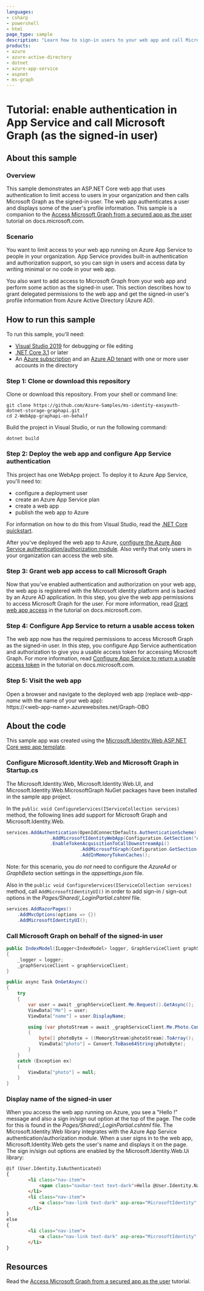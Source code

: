 ```yaml
---
languages:
- csharp
- powershell
- html
page_type: sample
description: "Learn how to sign-in users to your web app and call Microsoft Graph (as the signed-in user)."
products:
- azure
- azure-active-directory
- dotnet
- azure-app-service
- aspnet
- ms-graph
---
```

# Tutorial: enable authentication in App Service and call Microsoft Graph (as the signed-in user)

## About this sample
### Overview
This sample demonstrates an ASP.NET Core web app that uses authentication to limit access to users in your organization​ and then calls Microsoft Graph as the signed-in user.  The web app authenticates a user and displays some of the user's profile information.  This sample is a companion to the [Access Microsoft Graph from a secured app as the user](https://learn.microsoft.com/azure/active-directory/develop/multi-service-web-app-access-microsoft-graph-as-user) tutorial on docs.microsoft.com.

### Scenario
You want to limit access to your web app running on Azure App Service to people in your organization. App Service provides built-in authentication and authorization support, so you can sign in users and access data by writing minimal or no code in your web app.

You also want to add access to Microsoft Graph from your web app and perform some action as the signed-in user. This section describes how to grant delegated permissions to the web app and get the signed-in user's profile information from Azure Active Directory (Azure AD).

## How to run this sample

To run this sample, you'll need:
- [Visual Studio 2019](https://visualstudio.microsoft.com/) for debugging or file editing
- [.NET Core 3.1](https://dotnet.microsoft.com/) or later
- An [Azure subscription](https://docs.microsoft.com/azure/guides/developer/azure-developer-guide#understanding-accounts-subscriptions-and-billing) and an [Azure AD tenant](https://docs.microsoft.com/azure/active-directory/develop/quickstart-create-new-tenant) with one or more user accounts in the directory

### Step 1: Clone or download this repository

Clone or download this repository. From your shell or command line:

```
git clone https://github.com/Azure-Samples/ms-identity-easyauth-dotnet-storage-graphapi.git
cd 2-WebApp-graphapi-on-behalf
```

Build the project in Visual Studio, or run the following command:

```
dotnet build
```

### Step 2: Deploy the web app and configure App Service authentication

This project has one WebApp project. To deploy it to Azure App Service, you'll need to:

- configure a deployment user
- create an Azure App Service plan
- create a web app
- publish the web app to Azure

For information on how to do this from Visual Studio, read the [.NET Core quickstart](https://docs.microsoft.com/en-us/azure/app-service/quickstart-dotnetcore).  

After you've deployed the web app to Azure, [configure the Azure App Service authentication/authorization module](https://learn.microsoft.com/azure/active-directory/develop/multi-service-web-app-authentication-app-service).  Also verify that only users in your organization can access the web site.

### Step 3: Grant web app access to call Microsoft Graph

Now that you've enabled authentication and authorization on your web app, the web app is registered with the Microsoft identity platform and is backed by an Azure AD application. In this step, you give the web app permissions to access Microsoft Graph for the user. For more information, read [Grant web app access](https://learn.microsoft.com/azure/active-directory/develop/multi-service-web-app-access-microsoft-graph-as-user#grant-front-end-access-to-call-microsoft-graph) in the tutorial on docs.microsoft.com.

### Step 4: Configure App Service to return a usable access token

The web app now has the required permissions to access Microsoft Graph as the signed-in user. In this step, you configure App Service authentication and authorization to give you a usable access token for accessing Microsoft Graph.  For more information, read [Configure App Service to return a usable access token](https://learn.microsoft.com/azure/active-directory/develop/multi-service-web-app-access-microsoft-graph-as-user?tabs=azure-resource-explorer%2Cprogramming-language-csharp#configure-app-service-to-return-a-usable-access-token) in the tutorial on docs.microsoft.com.

### Step 5: Visit the web app

Open a browser and navigate to the deployed web app (replace *web-app-name* with the name of your web app):  
https://&lt;web-app-name&gt;.azurewebsites.net/Graph-OBO

## About the code

This sample app was created using the [Microsoft.Identity.Web ASP.NET Core wep app template](https://github.com/AzureAD/microsoft-identity-web/wiki#asp-net-core-web-app-and-web-api-project-templates).

### Configure Microsoft.Identity.Web and Microsoft Graph in Startup.cs

The Microsoft.Identity.Web, Microsoft.Identity.Web.UI, and Microsoft.Identity.Web.MicrosoftGraph NuGet packages have been installed in the sample app project. 

In the ```public void ConfigureServices(IServiceCollection services)``` method, the following lines add support for Microsoft Graph and Microsoft.Identity.Web.

```csharp
services.AddAuthentication(OpenIdConnectDefaults.AuthenticationScheme)
                .AddMicrosoftIdentityWebApp(Configuration.GetSection("AzureAd"))
                .EnableTokenAcquisitionToCallDownstreamApi()
                           .AddMicrosoftGraph(Configuration.GetSection("GraphBeta"))
                           .AddInMemoryTokenCaches();
```

Note: for this scenario, you *do not* need to configure the *AzureAd* or *GraphBeta* section settings in the *appsettings.json* file.

Also in the ```public void ConfigureServices(IServiceCollection services)``` method, call `AddMicrosoftIdentityUI()` in order to add sign-in / sign-out options in the *Pages/Shared/_LoginPartial.cshtml* file.

```csharp
services.AddRazorPages()
    .AddMvcOptions(options => {})
    .AddMicrosoftIdentityUI();
```

### Call Microsoft Graph on behalf of the signed-in user

```csharp
public IndexModel(ILogger<IndexModel> logger, GraphServiceClient graphServiceClient)
{
    _logger = logger;
    _graphServiceClient = graphServiceClient;
}

public async Task OnGetAsync()
{
    try
    {
        var user = await _graphServiceClient.Me.Request().GetAsync();
        ViewData["Me"] = user;
        ViewData["name"] = user.DisplayName;

        using (var photoStream = await _graphServiceClient.Me.Photo.Content.Request().GetAsync())
        {
            byte[] photoByte = ((MemoryStream)photoStream).ToArray();
            ViewData["photo"] = Convert.ToBase64String(photoByte);
        }
    }
    catch (Exception ex)
    {
        ViewData["photo"] = null;
    }
}
```

### Display name of the signed-in user
When you access the web app running on Azure, you see a "Hello <user-name>!" message and also a sign in/sign out option at the top of the page.  The code for this is found in the *Pages/Shared/_LoginPartial.cshtml* file.  The Microsoft.Identity.Web library integrates with the Azure App Service authentication/authorization module.  When a user signs in to the web app, Microsoft.Identity.Web gets the user's name and displays it on the page.  The sign in/sign out options are enabled by the Microsoft.Identity.Web.Ui library:

```html
@if (User.Identity.IsAuthenticated)
{
        <li class="nav-item">
            <span class="navbar-text text-dark">Hello @User.Identity.Name!</span>
        </li>
        <li class="nav-item">
            <a class="nav-link text-dark" asp-area="MicrosoftIdentity" asp-controller="Account" asp-action="SignOut">Sign out</a>
        </li>
}
else
{
        <li class="nav-item">
            <a class="nav-link text-dark" asp-area="MicrosoftIdentity" asp-controller="Account" asp-action="SignIn">Sign in</a>
        </li>
}
```

## Resources

Read the [Access Microsoft Graph from a secured app as the user](https://learn.microsoft.com/azure/active-directory/develop/multi-service-web-app-access-microsoft-graph-as-user) tutorial.
